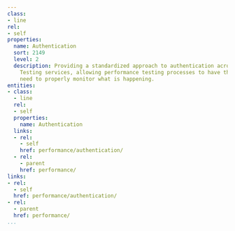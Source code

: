 ```yaml
---
class:
- line
rel:
- self
properties:
  name: Authentication
  sort: 2149
  level: 2
  description: Providing a standardized approach to authentication across performance
    Testing services, allowing performance testing processes to have the access they
    need to properly monitor what is happening.
entities:
- class:
  - line
  rel:
  - self
  properties:
    name: Authentication
  links:
  - rel:
    - self
    href: performance/authentication/
  - rel:
    - parent
    href: performance/
links:
- rel:
  - self
  href: performance/authentication/
- rel:
  - parent
  href: performance/
...
```

